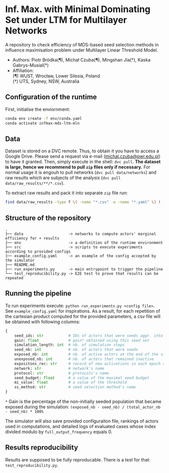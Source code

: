 # Inf. Max. with Minimal Dominating Set under LTM for Multilayer Networks

A repository to check efficiency of MDS-based seed selection methods in influence maximisation
problem under Multilayer Linear Threshold Model.

* Authors: Piotr Bródka(¶), Michał Czuba(¶), Mingshan Jia(†), Kaska Gabrys-Musial(†)
* Affiliation:  
        (¶) WUST, Wrocław, Lower Silesia, Poland  
        (†) UTS, Sydney, NSW, Australia

## Configuration of the runtime

First, initialise the enviornment:

```bash
conda env create -f env/conda.yaml
conda activate infmax-mds-ltm-mln
```

## Data

Dataset is stored on a DVC remote. Thus, to obtain it you have to access a Google Drive. Please
send a request via e-mail (michal.czuba@pwr.edu.pl) to have it granted. Then, simply execute in
the shell: `dvc pull`. **The dataset is large, hence we recommend to pull `zip` files only if
necessary.** For normal usage it is engouh to pull networks (`dvc pull data/networks`) and raw
results which are subjects of the analysis (`dvc pull data/raw_results/**/*.csv`).

To extract raw results and pack it into separate `zip` file run:
```bash
find data/raw_results -type f \( -name "*.csv" -o -name "*.yaml" \) ! -path "*.zip*" | tar -cvzf archive_name.tar.gz -T -
```

## Structure of the repository
```
.
├── data                    -> networks to compute actors' marginal efficiency for + results
├── env                     -> a definition of the runtime environment
├── src                     -> scripts to execute experiments according to provided configs
├── example_config.yaml     -> an example of the config accepted by the simulator
├── README.md
├── run_experiments.py      -> main entrypoint to trigger the pipeline
└── test_reproducibility.py -> E2E test to prove that results can be repeated
```

## Running the pipeline

To run experiments execute: `python run_experiments.py <config file>`. See `example_config.yaml` for
inspirations. As a result, for each repetition of the cartesian product computed for the provided
parameters, a csv file will be obtained with following columns:

```python
{
    seed_ids: str           # IDs of actors that were seeds aggr. into string (sep. by ;)
    gain: float             # gain* obtained using this seed set
    simulation_length: int  # nb. of simulation steps
    seed_nb: int            # nb. of actors that were seeds
    exposed_nb: int         # nb. of active actors at the end of the simulation
    unexposed_nb: int       # nb. of actors that remained inactive
    expositons_rec: str     # record of new activations in each epoch aggr. into string (sep. by ;)
    network: str            # network's name
    protocol: str           # protocols's name
    seed_budget: float      # a value of the maximal seed budget
    mi_value: float         # a value of the threshold
    ss_method: str          # seed selection method's name
}
```

`*` Gain is the percentage of the non-initially seeded population that became exposed during the
simulation: `(exposed_nb - seed_nb) / (total_actor_nb - seed_nb) * 100%`

The simulator will also save provided configuraiton file, rankings of actors used in computations,
and detailed logs of evaluated cases whose index divided modulo by `full_output_frequency` equals 0.


## Results reproducibility

Results are supposed to be fully reproducable. There is a test for that: `test_reproducibility.py`.
